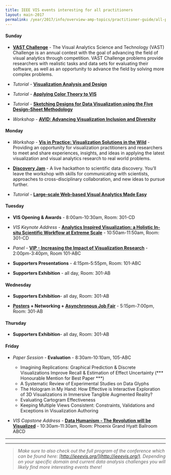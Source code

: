 ```yaml
---
title: IEEE VIS events interesting for all practitioners
layout: main-2017
permalink: /year/2017/info/overview-amp-topics/practitioner-guide/all-practitioners
---
```


#### Sunday

* **[VAST Challenge](http://www.vacommunity.org/VAST+Challenge+2017)** -
The Visual Analytics Science and Technology (VAST) Challenge is an annual contest with the goal of advancing the field of visual analytics through competition. VAST Challenge problems provide researchers with realistic tasks and data sets for evaluating their software, as well as an opportunity to advance the field by solving more complex problems.

* *Tutorial* - **[Visualization Analysis and Design](/year/2017/info/tutorials#Visualization_Analysis_Design)**

* *Tutorial* - **[Applying Color Theory to VIS](/year/2017/info/tutorials#Applying_Color_Theory)**

* *Tutorial* - **[Sketching Designs for Data Visualization using the Five Design-Sheet Methodology](/year/2017/info/tutorials#Five_Design-Sheet)**

* *Workshop* - **[AVID: Advancing Visualization Inclusion and Diversity](/year/2017/info/workshops#avid)**

#### Monday

* *Workshop* - **[Vis in Practice: Visualization Solutions in the Wild](https://visinpractice.github.io/assets/vip2017/workshop.html)** -
Providing an opportunity for visualization practitioners and researchers to meet and share experiences, insights, and ideas in applying the latest visualization and visual analytics research to real world problems.

* **[Discovery Jam](http://discoveryjam.com/)** -
A live hackathon to scientific data discovery. You’ll leave the workshop with skills for communicating with scientists, approaches to cross-disciplinary collaboration, and new ideas to pursue further.

* *Tutorial* - **[Large-scale Web-based Visual Analytics Made Easy](/year/2017/info/tutorials#Large-scale_Web-based_VA)**

#### Tuesday

* **VIS Opening & Awards** - 8:00am-10:30am, Room: 301-CD

* *VIS Keynote Address* - **[Analytics Inspired Visualization: a Holistic In-situ Scientific Workflow at Extreme Scale](/year/2017/keynote)** - 10:50am-11:50am, Room: 301-CD

* *Panel* - **[VIP - Increasing the Impact of Visualization Research](https://visinpractice.github.io/assets/vip2017/panel.html)** - 2:00pm-3:40pm, Room 101-ABC

* **Supporters Presentations** - 4:15pm-5:55pm, Room: 101-ABC

* **Supporters Exhibition** - all day, Room: 301-AB

#### Wednesday

* **Supporters Exhibition**- all day, Room: 301-AB

* **[Posters](/year/2017/info/posters) + Networking + [Asynchronous Job Fair](/year/2017/info/call-participation/community#asynchronous-job-fair)** - 5:15pm-7:00pm, Room: 301-AB

#### Thursday

* **Supporters Exhibition**- all day, Room: 301-AB

#### Friday

* *Paper Session* - **Evaluation** - 8:30am-10:10am, 105-ABC
  * Imagining Replications: Graphical Prediction & Discrete Visualizations Improve Recall & Estimation of Effect Uncertainty (*** Honourable Mention for Best Paper ***)
  * A Systematic Review of Experimental Studies on Data Glyphs
  * The Hologram in My Hand: How Effective is Interactive Exploration of 3D Visualizations in Immersive Tangible Augmented Reality?
  * Evaluating Cartogram Effectiveness
  * Keeping Multiple Views Consistent: Constraints, Validations and Exceptions in Visualization Authoring


* *VIS Capstone Address* - **[Data Humanism - The Revolution will be Visualized](/year/2017/capstone)** - 10:30am-11:30am, Room: Phoenix Grand Hyatt Ballroom ABCD


-----
***

> _Make sure to also check out the full program of the conference which can be found here: [http://ieeevis.org/](http://ieeevis.org/).
Depending on your specific domain and current data analysis challenges you will likely find more interesting events there!_


